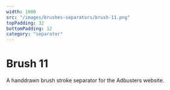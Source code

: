 ```yaml
---
width: 1000
src: "/images/brushes-separators/brush-11.png"
topPadding: 32
bottomPadding: 12
category: "separator"
---
```


# Brush 11

A handdrawn brush stroke separator for the Adbusters website.
